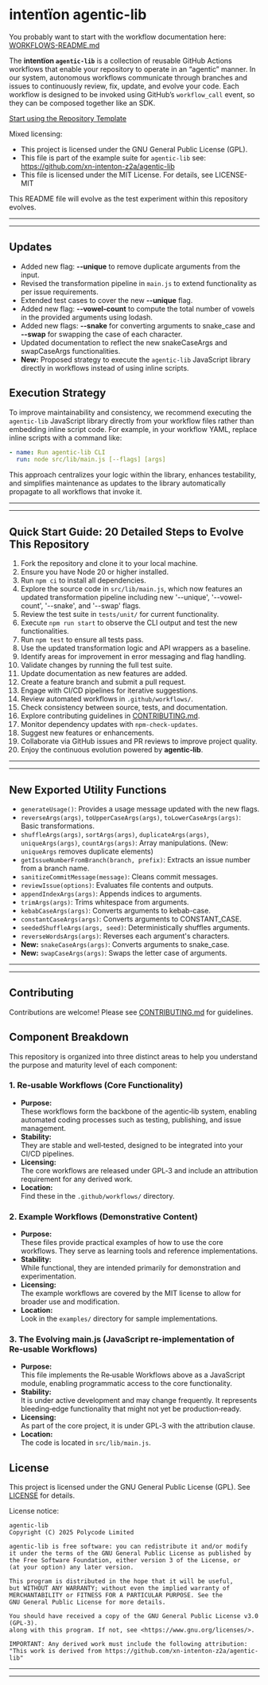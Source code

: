 # intentïon agentic-lib

You probably want to start with the workflow documentation here: [WORKFLOWS-README.md](WORKFLOWS-README.md)

The **intentïon `agentic-lib`** is a collection of reusable GitHub Actions workflows that enable your
repository to operate in an “agentic” manner. In our system, autonomous workflows communicate through branches and
issues to continuously review, fix, update, and evolve your code. Each workflow is designed to be invoked using
GitHub’s `workflow_call` event, so they can be composed together like an SDK.

[Start using the Repository Template](https://github.com/xn-intenton-z2a/repository0)

Mixed licensing:
* This project is licensed under the GNU General Public License (GPL).
* This file is part of the example suite for `agentic-lib` see: https://github.com/xn-intenton-z2a/agentic-lib
* This file is licensed under the MIT License. For details, see LICENSE-MIT

This README file will evolve as the test experiment within this repository evolves.

---
---

## Updates

- Added new flag: **--unique** to remove duplicate arguments from the input.
- Revised the transformation pipeline in `main.js` to extend functionality as per issue requirements.
- Extended test cases to cover the new **--unique** flag.
- Added new flag: **--vowel-count** to compute the total number of vowels in the provided arguments using lodash.
- Added new flags: **--snake** for converting arguments to snake_case and **--swap** for swapping the case of each character.
- Updated documentation to reflect the new snakeCaseArgs and swapCaseArgs functionalities.
- **New:** Proposed strategy to execute the `agentic-lib` JavaScript library directly in workflows instead of using inline scripts.

## Execution Strategy

To improve maintainability and consistency, we recommend executing the `agentic-lib` JavaScript library directly from your workflow files rather than embedding inline script code. For example, in your workflow YAML, replace inline scripts with a command like:

```yaml
- name: Run agentic-lib CLI
  run: node src/lib/main.js [--flags] [args]
```

This approach centralizes your logic within the library, enhances testability, and simplifies maintenance as updates to the library automatically propagate to all workflows that invoke it.

---
---

## Quick Start Guide: 20 Detailed Steps to Evolve This Repository

1. Fork the repository and clone it to your local machine.
2. Ensure you have Node 20 or higher installed.
3. Run `npm ci` to install all dependencies.
4. Explore the source code in `src/lib/main.js`, which now features an updated transformation pipeline including new '--unique', '--vowel-count', '--snake', and '--swap' flags.
5. Review the test suite in `tests/unit/` for current functionality.
6. Execute `npm run start` to observe the CLI output and test the new functionalities.
7. Run `npm test` to ensure all tests pass.
8. Use the updated transformation logic and API wrappers as a baseline.
9. Identify areas for improvement in error messaging and flag handling.
10. Validate changes by running the full test suite.
11. Update documentation as new features are added.
12. Create a feature branch and submit a pull request.
13. Engage with CI/CD pipelines for iterative suggestions.
14. Review automated workflows in `.github/workflows/`.
15. Check consistency between source, tests, and documentation.
16. Explore contributing guidelines in [CONTRIBUTING.md](CONTRIBUTING.md).
17. Monitor dependency updates with `npm-check-updates`.
18. Suggest new features or enhancements.
19. Collaborate via GitHub issues and PR reviews to improve project quality.
20. Enjoy the continuous evolution powered by **agentic‑lib**.

---
---

## New Exported Utility Functions

- `generateUsage()`: Provides a usage message updated with the new flags.
- `reverseArgs(args)`, `toUpperCaseArgs(args)`, `toLowerCaseArgs(args)`: Basic transformations.
- `shuffleArgs(args)`, `sortArgs(args)`, `duplicateArgs(args)`, `uniqueArgs(args)`, `countArgs(args)`: Array manipulations. (New: `uniqueArgs` removes duplicate elements)
- `getIssueNumberFromBranch(branch, prefix)`: Extracts an issue number from a branch name.
- `sanitizeCommitMessage(message)`: Cleans commit messages.
- `reviewIssue(options)`: Evaluates file contents and outputs.
- `appendIndexArgs(args)`: Appends indices to arguments.
- `trimArgs(args)`: Trims whitespace from arguments.
- `kebabCaseArgs(args)`: Converts arguments to kebab-case.
- `constantCaseArgs(args)`: Converts arguments to CONSTANT_CASE.
- `seededShuffleArgs(args, seed)`: Deterministically shuffles arguments.
- `reverseWordsArgs(args)`: Reverses each argument's characters.
- **New:** `snakeCaseArgs(args)`: Converts arguments to snake_case.
- **New:** `swapCaseArgs(args)`: Swaps the letter case of arguments.

---
---

## Contributing

Contributions are welcome! Please see [CONTRIBUTING.md](CONTRIBUTING.md) for guidelines.

## Component Breakdown

This repository is organized into three distinct areas to help you understand the purpose and maturity level of each component:

### 1. Re‑usable Workflows (Core Functionality)
- **Purpose:**  
  These workflows form the backbone of the agentic‑lib system, enabling automated coding processes such as testing, publishing, and issue management.
- **Stability:**  
  They are stable and well‑tested, designed to be integrated into your CI/CD pipelines.
- **Licensing:**  
  The core workflows are released under GPL‑3 and include an attribution requirement for any derived work.
- **Location:**  
  Find these in the `.github/workflows/` directory.

### 2. Example Workflows (Demonstrative Content)
- **Purpose:**  
  These files provide practical examples of how to use the core workflows. They serve as learning tools and reference implementations.
- **Stability:**  
  While functional, they are intended primarily for demonstration and experimentation.
- **Licensing:**  
  The example workflows are covered by the MIT license to allow for broader use and modification.
- **Location:**  
  Look in the `examples/` directory for sample implementations.

### 3. The Evolving main.js (JavaScript re-implementation of Re‑usable Workflows)
- **Purpose:**  
  This file implements the Re‑usable Workflows above as a JavaScript module, enabling programmatic access to the core functionality.
- **Stability:**  
  It is under active development and may change frequently. It represents bleeding‑edge functionality that might not yet be production‑ready.
- **Licensing:**  
  As part of the core project, it is under GPL‑3 with the attribution clause.
- **Location:**  
  The code is located in `src/lib/main.js`.

## License

This project is licensed under the GNU General Public License (GPL). See [LICENSE](LICENSE) for details.

License notice:
```
agentic-lib
Copyright (C) 2025 Polycode Limited

agentic-lib is free software: you can redistribute it and/or modify
it under the terms of the GNU General Public License as published by
the Free Software Foundation, either version 3 of the License, or
(at your option) any later version.

This program is distributed in the hope that it will be useful,
but WITHOUT ANY WARRANTY; without even the implied warranty of
MERCHANTABILITY or FITNESS FOR A PARTICULAR PURPOSE. See the
GNU General Public License for more details.

You should have received a copy of the GNU General Public License v3.0 (GPL‑3).
along with this program. If not, see <https://www.gnu.org/licenses/>.

IMPORTANT: Any derived work must include the following attribution:
"This work is derived from https://github.com/xn-intenton-z2a/agentic-lib"
```

---
---
